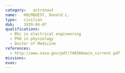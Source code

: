 ```yaml
---
category:	astronaut
name:	HOLMQUEST, Donald L.
type:	civilian
dob:	1939-04-07
qualifications:
  - BSc in electrical engineering
  - PhD in physiology
  - Doctor of Medicine
references:
  - http://www.nasa.gov/pdf/740566main_current.pdf
missions:
evas:
---
```


